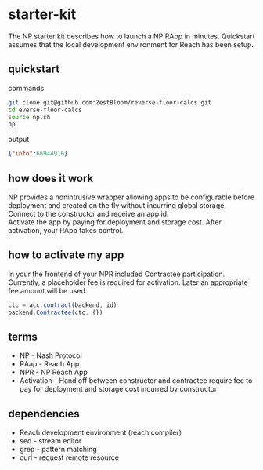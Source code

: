 # starter-kit

The NP starter kit describes how to launch a NP RApp in minutes. Quickstart assumes that the local development environment for Reach has been setup.

## quickstart

commands
```bash
git clone git@github.com:ZestBloom/reverse-floor-calcs.git
cd everse-floor-calcs
source np.sh 
np
```

output
```json
{"info":66944916}
```

## how does it work

NP provides a nonintrusive wrapper allowing apps to be configurable before deployment and created on the fly without incurring global storage.   
Connect to the constructor and receive an app id.   
Activate the app by paying for deployment and storage cost. 
After activation, your RApp takes control.

## how to activate my app

In your the frontend of your NPR included Contractee participation. Currently, a placeholder fee is required for activation. Later an appropriate fee amount will be used.

```js
ctc = acc.contract(backend, id)
backend.Contractee(ctc, {})
```

## terms

- NP - Nash Protocol
- RAap - Reach App
- NPR - NP Reach App
- Activation - Hand off between constructor and contractee require fee to pay for deployment and storage cost incurred by constructor

## dependencies

- Reach development environment (reach compiler)
- sed - stream editor
- grep - pattern matching
- curl - request remote resource


